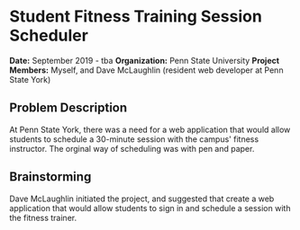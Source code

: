 # Student Fitness Training Session Scheduler
**Date:** September 2019 - tba
**Organization:** Penn State University
**Project Members:** Myself, and Dave McLaughlin (resident web developer at Penn State York)

## Problem Description
At Penn State York, there was a need for a web application that would allow students to schedule a 30-minute session with the campus' fitness instructor.  The orginal way of scheduling was with pen and paper.

## Brainstorming
Dave McLaughlin initiated the project, and suggested that create a web application that would allow students to sign in and schedule a session with the fitness trainer.
